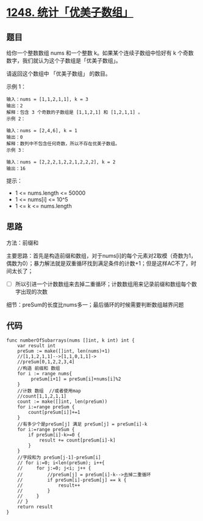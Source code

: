 # [1248. 统计「优美子数组」](https://leetcode.cn/problems/count-number-of-nice-subarrays/)

## 题目

给你一个整数数组 nums 和一个整数 k。如果某个连续子数组中恰好有 k 个奇数数字，我们就认为这个子数组是「优美子数组」。

请返回这个数组中 「优美子数组」 的数目。

 

示例 1：

```
输入：nums = [1,1,2,1,1], k = 3
输出：2
解释：包含 3 个奇数的子数组是 [1,1,2,1] 和 [1,2,1,1] 。
示例 2：

输入：nums = [2,4,6], k = 1
输出：0
解释：数列中不包含任何奇数，所以不存在优美子数组。
示例 3：

输入：nums = [2,2,2,1,2,2,1,2,2,2], k = 2
输出：16
```


提示：

- 1 <= nums.length <= 50000
- 1 <= nums[i] <= 10^5
- 1 <= k <= nums.length

## 思路

方法：前缀和

主要思路：首先是构造前缀和数组，对于nums[i]的每个元素对2取模（奇数为1，偶数为0）；暴力解法就是双重循环找到满足条件的计数+1；但是这样AC不了，时间太长了；

- [ ] 所以引进一个计数数组来去掉二重循环；计数数组用来记录前缀和数组每个数字出现的次数

细节：preSum的长度比nums多一；最后循环的时候需要判断数组越界问题

## 代码

```golang
func numberOfSubarrays(nums []int, k int) int {
    var result int
    preSum := make([]int, len(nums)+1)
    //[1,1,2,1,1]-->[1,1,0,1,1]->
    //preSum[0,1,2,2,3,4]
    //构造 前缀和 数组
    for i := range nums{
         preSum[i+1] = preSum[i]+nums[i]%2
    }
    //计数 数组  //或者使用map
    //count[1,1,2,1,1] 
    count := make([]int, len(preSum))
    for i:=range preSum {
        count[preSum[i]]+=1
    }
    //有多少个是preSum[j] 满足 preSum[j] = preSum[i]-k
    for i:=range preSum {
        if preSum[i]-k>=0 {
            result += count[preSum[i]-k]
        }
    }
    //字段和为 preSum[j-1]-preSum[i]
    // for i:=0; i<len(preSum); i++{
    //     for j:=0; j<i; j++ {
    //         //preSum[j] = preSum[i]-k-->去掉二重循环
    //         if preSum[i]-preSum[j] == k {
    //             result++
    //         }
    //     }
    // }
    return result
}
```

